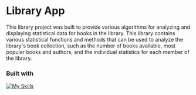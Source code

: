 # Library App
This library project was built to provide various algorithms for analyzing and displaying statistical data for books in the library. This library contains various statistical functions and methods that can be used to analyze the library's book collection, such as the number of books available, most popular books and authors, and the individual statistics for each member of the library.

### Built with

[![My Skills](https://skillicons.dev/icons?i=js,html,css)](https://skillicons.dev)
